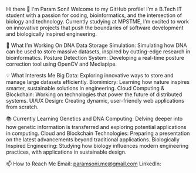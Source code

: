 Hi there 👋 I'm Param Soni!
Welcome to my GitHub profile! I’m a B.Tech IT student with a passion for coding, bioinformatics, and the intersection of biology and technology. Currently studying at MPSTME, I’m excited to work on innovative projects that push the boundaries of software development and biologically inspired engineering.

🔧 What I’m Working On
DNA Data Storage Simulation: Simulating how DNA can be used to store massive datasets, inspired by cutting-edge research in bioinformatics.
Posture Detection System: Developing a real-time posture correction tool using OpenCV and Mediapipe.

💡 What Interests Me
Big Data: Exploring innovative ways to store and manage large datasets efficiently.
Biomimicry: Learning how nature inspires smarter, sustainable solutions in engineering.
Cloud Computing & Blockchain: Working on technologies that power the future of distributed systems.
UI/UX Design: Creating dynamic, user-friendly web applications from scratch.

📚 Currently Learning
Genetics and DNA Computing: Delving deeper into how genetic information is transferred and exploring potential applications in computing.
Cloud and Blockchain Technologies: Preparing a presentation on the latest advancements beyond traditional applications.
Biologically Inspired Engineering: Studying how biology influences modern engineering practices, with applications in sustainable design.

📫 How to Reach Me
Email: paramsoni.me@gmail.com
LinkedIn:
